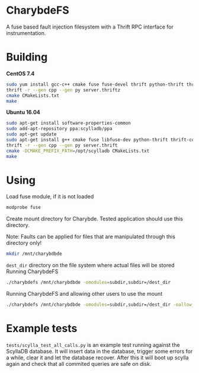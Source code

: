
CharybdeFS
==========

A fuse based fault injection filesystem
with a Thrift RPC interface for instrumentation.

Building
========
**CentOS 7.4**

```sh
sudo yum install gcc-c++ cmake fuse fuse-devel thrift python-thrift thrift-devel
thrift -r --gen cpp --gen py server.thriftz
cmake CMakeLists.txt
make
```
**Ubuntu 16.04**

```sh
sudo apt-get install software-properties-common
sudo add-apt-repository ppa:scylladb/ppa
sudo apt-get update
sudo apt-get install g++ cmake fuse libfuse-dev python-thrift thrift-compiler scylla-libthrift010-dev libboost-dev
thrift -r --gen cpp --gen py server.thrift
cmake -DCMAKE_PREFIX_PATH=/opt/scylladb CMakeLists.txt
make
```

Using
=====
Load fuse module, if it is not loaded
```sh
modprobe fuse
```
Create mount directory for Charybde. Tested application should use this directory.

Note: Faults can be applied for files that are manipulated through this directory only!
```sh
mkdir /mnt/charybdbde
```
`dest_dir` directory on the file system where actual files will be stored
Running CharybdeFS
```sh
./charybdefs /mnt/charybdbde -omodules=subdir,subdir=/dest_dir
```
Running CharybdeFS and allowing other users to use the mount
```sh
./charybdefs /mnt/charybdbde -omodules=subdir,subdir=/dest_dir -oallow_other
```

Example tests
=============

`tests/scylla_test_all_calls.py` is an example test running against the
ScyllaDB database. It will insert data in the database, trigger some
errors for a while, clear it and let the database recover.
After this it will boot up scylla again and check that all commited
queries are safe on disk.
